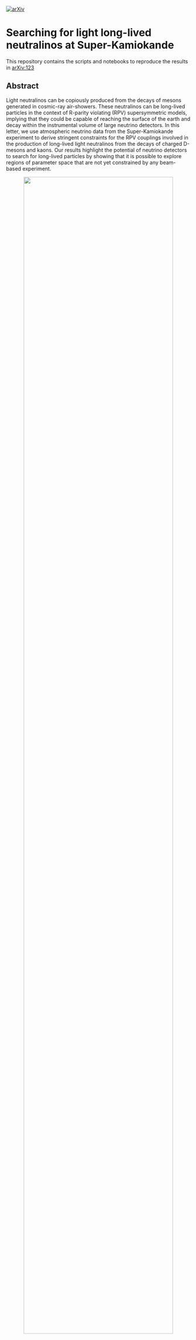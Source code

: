 [![arXiv](https://img.shields.io/badge/arXiv-1234.56789-b31b1b.svg?style=plastic)](https://arxiv.org/abs/1234.56789)

# Searching for light long-lived neutralinos at Super-Kamiokande

This repository contains the scripts and notebooks to reproduce the results in [arXiv:123]()

## Abstract 

Light neutralinos can be copiously produced from the decays of mesons generated in cosmic-ray 
air-showers. These neutralinos can be long-lived particles in the context of R-parity 
violating (RPV) supersymmetric models, implying that they could be capable of reaching the
surface of the earth and decay within the instrumental volume of large neutrino detectors.
In this letter, we use atmospheric neutrino data from the Super-Kamiokande experiment to
derive stringent constraints for the RPV couplings involved in the production of 
long-lived light neutralinos from the decays of charged D-mesons and kaons.
Our results highlight the potential of neutrino detectors to search for long-lived
particles by showing that it is possible to explore regions of parameter space that are not 
yet constrained by any beam-based experiment.


<div align="center">
<img src="/main/plots/Dmeson_bounds.png" width="90%" height="90%"/> 
<img src="/main/plots/Kmeson_bounds.png" width="90%" height="90%"/>
</div>


## Folder Structure 

```
LongLivedNeutralinos
│  
└───main
    │  
    ├───datafiles			        # folder with output files from scripts
    │   ├───Aeff		          	# Output files from Aeff.py
    │   ├───chi2                    		# Pending
    │   ├───Efficiency		    		# Pending
    │   ├───EventDistribution			# Output files from EventDistribution.py
    │   ├───MesonFlux		      		# MC Atmospheric Meson Flux
    │   ├───NeutralinoFlux	    		# Output files from FluxIntegral.py
    │   ├───NeutralinoPheno	  		# Output files from Pheno.py
    │   └───SK_data 		      		# CSV files with SK data
    │   
    ├───notebooks		          	# Notebooks with the results
    │  
    └───plots			            	# Figures and other plots
```


## Getting the code

You can download a copy of all the files in this repository by cloning the
[git](https://git-scm.com/) repository:

    $ git clone https://github.com/aimendez/longlivedneutralino.git

or [download a zip archive](https://github.com/aimendez/longlivedneutralino/archive/refs/heads/master.zip).

## Dependencies 

```Python >= 3.6.0``` required. All dependencies can be installed with ```pip``` and the ```requirements.txt``` file 
from the terminal using the following command:

```bash
$ pip install -r requirements.txt 
```

## Usage

It is possible to run and get all the necessary files for an specific benchmark by running a single batch file ```run.bat```.
Benchmarks are defined in ```config.py```, and they have to be specified as a dictionary (see below).


### config.py 

This file contains all the benchmarks stored as (key, value) pairs of a global dictionary ```BM```. To run a custom benchmark, it has to be specified as a new item in```BM```,
where the key is the name of the custom benchmark  ```"BM_NAME"``` , and the value is a dictionary with the following format:
```python
BM  = {
	"BM_NAME" : {	
                # BRIEF DESCRIPTION OF BENCHMARK #
                "MESON": MESON,
                "MA": MA,
                "LAM_PROD": LAM_PROD,
                "LAM_PROD_RANGE": LAM_PROD_RANGE,
                "LAM_DEC": LAM_DEC,
                "LAM_DEC_RANGE":LAM_DEC_RANGE,
                "MSFERM": MSFERM,
                "LEPTON": LEPTON,
                "EQUAL_COUPLING": EQUAL_COUPLING,
                "MODEL": MODEL,
	}
}
```
#### Parameters:

* **MESON**: string {"D+", "K+"}
  
  Name of the parent messon in the atmospheric shower. It can be any meson in {"D+", "K+"}.

* **MA** : list or array-like

  Range for the value of the neutralino mass.

* **LAM_PROD** : String {"lamijk"}

  String to specify the RpV lambda coupling associated with the production of neutralinos. It has to follow the format "lamijk" where i,j,k = {1,2,3}.

* **LAM_PROD_RANGE**:  list or array-like

  Range for LAM_PROD.

* **LAM_DEC**:  string  {"lamijk"}

  String to specify the RpV lambda coupling associated with the decay of the neutralinos. It has to follow the format "lamijk" where i,j,k = {1,2,3}.

* **LAM_DEC_RANGE**:  list or array-like

  Range for LAM_DEC.

* **MSFERM**: float 

  Mass of the sfermion that mediates the decay.

* **LEPTON**: string {"e", "mu", "tau"}

  Lepton in the final state. It can be any lepton {"e", "mu", "tau"}.

* **EQUAL_COUPLING**: bool

  Flag to explore the parameter space where the RpV Lambda couplings LAM_PROD and LAM_DEC equal.

* **MODEL**: string {"SYBILL", "EPOS-LHC", "DPMJET", "QGSJET"}

  Name of the hadronic model used to simulate the meson flux. Models availabels are {"SYBILL", "EPOS-LHC", "DPMJET", "QGSJET"}.


### Run benchmark 

Once a benchmark is defined, it can be run from the terminal using the following command from the main directory:

```bash
$ cd <repository_name>/main/
$ run.bat BM_NAME
```

Where ```BM_NAME``` is the same name of the benchmark specified previously in ```config.py``` without quotation marks.

### Inspect the Results 

Results are stored in the notebook ```results.ipynb```. To inspect it, open Jupyter Notebooks from the terminal:

```
$ cd <repository_name>/main/notebooks/
$ jupyter notebook
```
## Workflow 

Scripts in  ```run.bat``` compute the final number of event following the workflow displayed below.
<div align="center">
<img src="workflow.png" />
</div>

## To Do

- <s> Include Physical Constants for Kaons in FluxIntegral.py </s>
- <s> Check integral function for Kaons in FluxIntegral.py </s>
- <s> Add Hadronic Model option in config.py and modify paths </s>
- Create CHI2 python script and create chi2 output
- Add multiprocessing option for EventDistribution.py
- <s> Create bash script to run a single BM at once </s>
- Add default BM and exceptions
- Bash file support for Linux
- <s> Change to a free parameter lam_ijk/m^2 in Pheno.py </s>

## Authors

- Pablo Candia [@pcandias]() - [pablo.candiadasilva@manchester.ac.uk]()
- Giovanna Cottin [@????]() - [giovanna.cottin@uai.cl]()
- Andres Mendez [@aimendez](https://www.github.com/aimendez) - [aimendez@uc.cl]()
- Victor Munos [@vmmunoza](https://github.com/vmmunoza/) - [victor.manuel.munoz@ific.uv.es]()
  
## Support - Feedback 

For support or feedback, email aimendez@uc.cl or any other member of the author list.






  